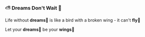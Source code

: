 ###  :partly_sunny: Dreams Don't Wait :rocket:

Life without __dreams__:sparkling_heart: is like a bird with a broken wing - it can't __fly__:hatched_chick:

Let your __dreams__:sparkling_heart: be your __wings__:baby_chick:

<!--
**q5nguyenn/q5nguyenn** is a ✨ _special_ ✨ repository because its `README.md` (this file) appears on your GitHub profile.

Here are some ideas to get you started:

- 🔭 I’m currently working on ...
- 🌱 I’m currently learning ...
- 👯 I’m looking to collaborate on ...
- 🤔 I’m looking for help with ...
- 💬 Ask me about ...
- 📫 How to reach me: ...
- 😄 Pronouns: ...
- ⚡ Fun fact: ...
-->
